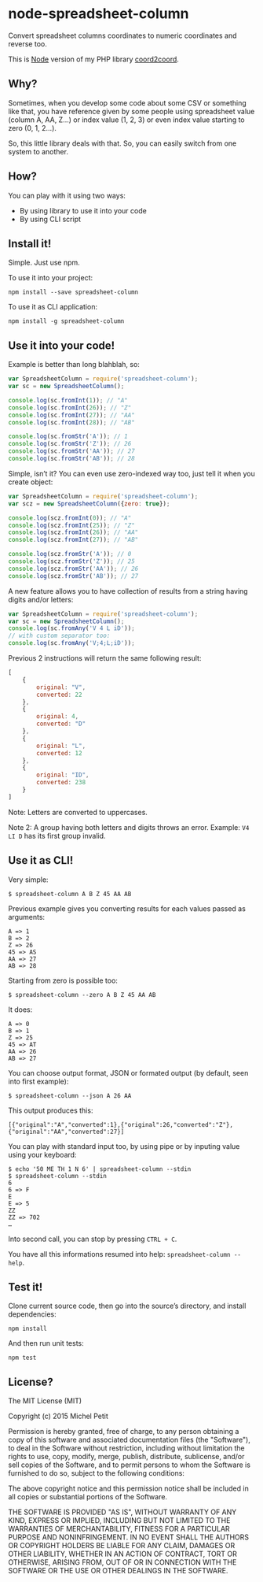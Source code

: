 # node-spreadsheet-column

Convert spreadsheet columns coordinates to numeric coordinates and reverse too.

This is [Node](http://nodejs.org) version of my PHP library [coord2coord](https://github.com/malenkiki/coord2coord).

## Why?

Sometimes, when you develop some code about some CSV or something like that, you have reference given by some people using spreadsheet value (column A, AA, Z…) or index value (1, 2, 3) or even index value starting to zero (0, 1, 2…).

So, this little library deals with that. So, you can easily switch from one system to another.

## How?

You can play with it using two ways:

 - By using library to use it into your code
 - By using CLI script

## Install it!

Simple. Just use npm.

To use it into your project:

```
npm install --save spreadsheet-column
```

To use it as CLI application:

```
npm install -g spreadsheet-column
```


## Use it into your code!

Example is better than long blahblah, so:

```js
var SpreadsheetColumn = require('spreadsheet-column');
var sc = new SpreadsheetColumn();

console.log(sc.fromInt(1)); // "A"
console.log(sc.fromInt(26)); // "Z"
console.log(sc.fromInt(27)); // "AA"
console.log(sc.fromInt(28)); // "AB"

console.log(sc.fromStr('A')); // 1
console.log(sc.fromStr('Z')); // 26
console.log(sc.fromStr('AA')); // 27
console.log(sc.fromStr('AB')); // 28
```

Simple, isn’t it? You can even use zero-indexed way too, just tell it when you create object:

```js
var SpreadsheetColumn = require('spreadsheet-column');
var scz = new SpreadsheetColumn({zero: true});

console.log(scz.fromInt(0)); // "A"
console.log(scz.fromInt(25)); // "Z"
console.log(scz.fromInt(26)); // "AA"
console.log(scz.fromInt(27)); // "AB"

console.log(scz.fromStr('A')); // 0
console.log(scz.fromStr('Z')); // 25
console.log(scz.fromStr('AA')); // 26
console.log(scz.fromStr('AB')); // 27
```

A new feature allows you to have collection of results from a string having digits and/or letters:

```js
var SpreadsheetColumn = require('spreadsheet-column');
var sc = new SpreadsheetColumn();
console.log(sc.fromAny('V 4 L iD'));
// with custom separator too:
console.log(sc.fromAny('V;4;L;iD'));
```

Previous 2 instructions will return the same following result:

```js
[
    {
        original: "V",
        converted: 22
    },
    {
        original: 4,
        converted: "D"
    },
    {
        original: "L",
        converted: 12
    },
    {
        original: "ID",
        converted: 238
    }
]
```

Note: Letters are converted to uppercases.

Note 2: A group having both letters and digits throws an error. Example: `V4 LI D` has its first group invalid.

## Use it as CLI!

Very simple:

```
$ spreadsheet-column A B Z 45 AA AB
```

Previous example gives you converting results for each values passed as arguments:

```
A => 1
B => 2
Z => 26
45 => AS
AA => 27
AB => 28
```

Starting from zero is possible too:

```
$ spreadsheet-column --zero A B Z 45 AA AB
```

It does:

```
A => 0
B => 1
Z => 25
45 => AT
AA => 26
AB => 27

```

You can choose output format, JSON or formated output (by default, seen into first example):

```
$ spreadsheet-column --json A 26 AA
```

This output produces this:

```
[{"original":"A","converted":1},{"original":26,"converted":"Z"},{"original":"AA","converted":27}]
```

You can play with standard input too, by using pipe or by inputing value using your keyboard:

```
$ echo '50 ME TH 1 N 6' | spreadsheet-column --stdin
$ spreadsheet-column --stdin
6
6 => F
E
E => 5
ZZ
ZZ => 702
…
```

Into second call, you can stop by pressing `CTRL + C`.

You have all this informations resumed into help: `spreadsheet-column --help`.


## Test it!

Clone current source code, then go into the source’s directory, and install dependencies:

```
npm install
```

And then run unit tests:

```
npm test
```

## License?

The MIT License (MIT)

Copyright (c) 2015 Michel Petit

Permission is hereby granted, free of charge, to any person obtaining a copy
of this software and associated documentation files (the "Software"), to deal
in the Software without restriction, including without limitation the rights
to use, copy, modify, merge, publish, distribute, sublicense, and/or sell
copies of the Software, and to permit persons to whom the Software is
furnished to do so, subject to the following conditions:

The above copyright notice and this permission notice shall be included in all
copies or substantial portions of the Software.

THE SOFTWARE IS PROVIDED "AS IS", WITHOUT WARRANTY OF ANY KIND, EXPRESS OR
IMPLIED, INCLUDING BUT NOT LIMITED TO THE WARRANTIES OF MERCHANTABILITY,
FITNESS FOR A PARTICULAR PURPOSE AND NONINFRINGEMENT. IN NO EVENT SHALL THE
AUTHORS OR COPYRIGHT HOLDERS BE LIABLE FOR ANY CLAIM, DAMAGES OR OTHER
LIABILITY, WHETHER IN AN ACTION OF CONTRACT, TORT OR OTHERWISE, ARISING FROM,
OUT OF OR IN CONNECTION WITH THE SOFTWARE OR THE USE OR OTHER DEALINGS IN THE
SOFTWARE.

